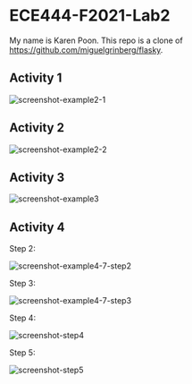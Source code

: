 # ECE444-F2021-Lab2
My name is Karen Poon.
This repo is a clone of https://github.com/miguelgrinberg/flasky. 


## Activity 1
![screenshot-example2-1](https://user-images.githubusercontent.com/48849101/134794855-d103c71a-8a19-4414-8417-5997473122c4.PNG)

## Activity 2
![screenshot-example2-2](https://user-images.githubusercontent.com/48849101/134794865-f379fbf7-7b4c-48cb-ba5b-a24e71a31133.PNG)

## Activity 3
![screenshot-example3](https://user-images.githubusercontent.com/48849101/134798932-c8d444fe-fdd8-45d4-b3cc-58c8b4c05319.PNG)

## Activity 4
Step 2:

![screenshot-example4-7-step2](https://user-images.githubusercontent.com/48849101/134819692-a1644d09-9a9d-4a29-a4c4-111686866817.PNG)

Step 3:

![screenshot-example4-7-step3](https://user-images.githubusercontent.com/48849101/134819699-bf5bed55-5d8c-43f7-8d6d-9673b43d0912.PNG)

Step 4:

![screenshot-step4](https://user-images.githubusercontent.com/48849101/134819701-c5bf6e26-1fe7-47c4-9ac2-f1fd2030322a.PNG)

Step 5:

![screenshot-step5](https://user-images.githubusercontent.com/48849101/134819705-e176b192-aaa5-40c6-9cc8-89edd46b9e4b.PNG)
